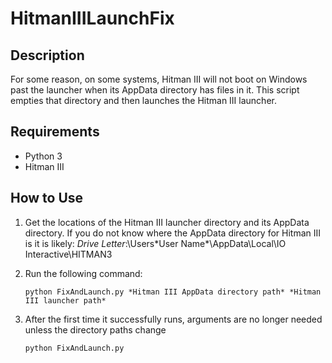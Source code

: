 # HitmanIIILaunchFix

## Description

For some reason, on some systems, Hitman III will not boot on Windows past the launcher when its AppData 
directory has files in it. This script empties that directory and then launches the Hitman III launcher.

## Requirements
- Python 3
- Hitman III

## How to Use

1. Get the locations of the Hitman III launcher directory and its AppData directory.
   If you do not know where the AppData directory for Hitman III is it is likely: *Drive Letter*:\Users\*User Name*\AppData\Local\IO Interactive\HITMAN3

2. Run the following command:
   ```
   python FixAndLaunch.py *Hitman III AppData directory path* *Hitman III launcher path*
   ```

3. After the first time it successfully runs, arguments are no longer needed unless the directory paths change
   ```
   python FixAndLaunch.py
   ```
